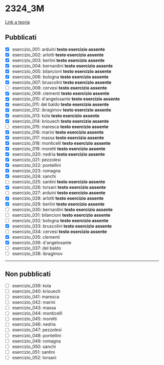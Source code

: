 # 2324_3M

[Link a teoria](https://github.com/angelogalantiscuola/IT)

## Pubblicati 

- [x] esercizio_001: arduini **testo esercizio assente**
- [x] esercizio_002: arlotti **testo esercizio assente**
- [x] esercizio_003: berlini **testo esercizio assente**
- [x] esercizio_004: bernardini **testo esercizio assente**
- [x] esercizio_005: bilancioni **testo esercizio assente**
- [x] esercizio_006: bologna **testo esercizio assente**
- [x] esercizio_007: bruscolini **testo esercizio assente**
- [ ] esercizio_008: cervesi **testo esercizio assente**
- [x] esercizio_009: clementi **testo esercizio assente**
- [x] esercizio_010: d'angelosante **testo esercizio assente**
- [x] esercizio_011: del baldo **testo esercizio assente**
- [x] esercizio_012: ibragimov **testo esercizio assente**
- [x] esercizio_013: kola **testo esercizio assente**
- [x] esercizio_014: kriouech **testo esercizio assente**
- [ ] esercizio_015: maresca **testo esercizio assente**
- [x] esercizio_016: marini **testo esercizio assente**
- [x] esercizio_017: massa **testo esercizio assente**
- [x] esercizio_018: monticelli **testo esercizio assente**
- [x] esercizio_019: moretti **testo esercizio assente**
- [x] esercizio_020: nedria **testo esercizio assente**
- [x] esercizio_021: pezzolesi
- [x] esercizio_022: pontellini
- [x] esercizio_023: romagna
- [x] esercizio_024: sanchi
- [ ] esercizio_025: santini **testo esercizio assente**
- [x] esercizio_026: torsani **testo esercizio assente**
- [ ] esercizio_027: arduini **testo esercizio assente**
- [x] esercizio_028: arlotti **testo esercizio assente**
- [x] esercizio_029: berlini **testo esercizio assente**
- [ ] esercizio_030: bernardini **testo esercizio assente**
- [ ] esercizio_031: bilancioni **testo esercizio assente**
- [ ] esercizio_032: bologna **testo esercizio assente**
- [x] esercizio_033: bruscolini **testo esercizio assente**
- [ ] esercizio_034: cervesi **testo esercizio assente**
- [x] esercizio_035: clementi
- [x] esercizio_036: d'angelosante
- [ ] esercizio_037: del baldo
- [ ] esercizio_038: ibragimov

---

## Non pubblicati 

- [ ] esercizio_039: kola
- [ ] esercizio_040: kriouech
- [ ] esercizio_041: maresca
- [ ] esercizio_042: marini
- [ ] esercizio_043: massa
- [ ] esercizio_044: monticelli
- [ ] esercizio_045: moretti
- [ ] esercizio_046: nedria
- [ ] esercizio_047: pezzolesi
- [ ] esercizio_048: pontellini
- [ ] esercizio_049: romagna
- [ ] esercizio_050: sanchi
- [ ] esercizio_051: santini
- [ ] esercizio_052: torsani